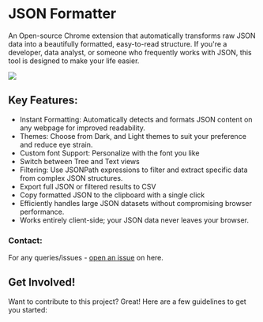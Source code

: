 # JSON Formatter

An Open-source Chrome extension that automatically transforms raw JSON data into a beautifully formatted, easy-to-read structure. If you're a developer, data analyst, or someone who frequently works with JSON, this tool is designed to make your life easier.

![](https://raw.githubusercontent.com/nilandev/json-formatter-extenson/main/screenshots/large-promo.png)

## Key Features:
- Instant Formatting: Automatically detects and formats JSON content on any webpage for improved readability.
- Themes: Choose from Dark, and Light themes to suit your preference and reduce eye strain.
- Custom font Support: Personalize with the font you like
- Switch between Tree and Text views
- Filtering: Use JSONPath expressions to filter and extract specific data from complex JSON structures.
- Export full JSON or filtered results to CSV
- Copy formatted JSON to the clipboard with a single click
- Efficiently handles large JSON datasets without compromising browser performance.
- Works entirely client-side; your JSON data never leaves your browser.

### Contact:
For any queries/issues - [open an issue](https://github.com/nilandev/json-formatter-extenson/issues) on here.

## Get Involved!
Want to contribute to this project? Great! Here are a few guidelines to get you started:


